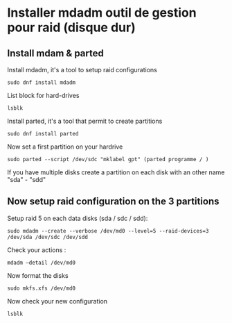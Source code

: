 # Installer mdadm outil de gestion pour raid (disque dur)

## Install mdam & parted
Install mdadm, it's a tool to setup raid configurations
```shell
sudo dnf install mdadm
```
List block for hard-drives
```shell
lsblk 
```

Install parted, it's a tool that permit to create partitions
```shell
sudo dnf install parted
```

Now set a first partition on your hardrive
```shell
sudo parted --script /dev/sdc "mklabel gpt" (parted programme / ) 
```
If you have multiple disks create a partition on each disk with an other name "sda" - "sdd"

## Now setup raid configuration on the 3 partitions

Setup raid 5 on each data disks (sda / sdc / sdd):
```shell
sudo mdadm --create --verbose /dev/md0 --level=5 --raid-devices=3 /dev/sda /dev/sdc /dev/sdd
```
Check your actions :
```shell 
mdadm –detail /dev/md0
```

Now format the disks
```shell
sudo mkfs.xfs /dev/md0
```
Now check your new configuration
```shell
lsblk 
```
